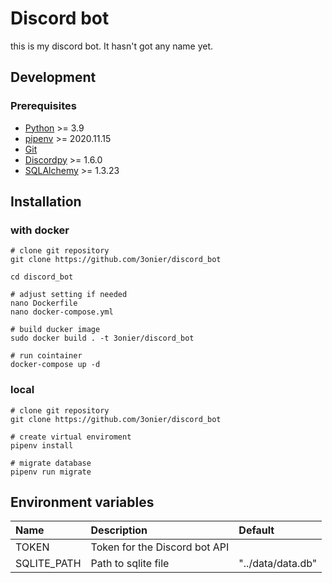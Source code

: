 # Discord bot

this is my discord bot. It hasn't got any name yet.

## Development

### Prerequisites

- [Python](https://www.python.org/) >= 3.9
- [pipenv](https://pypi.org/project/pipenv/) >=  2020.11.15
- [Git](https://git-scm.com/)
- [Discordpy](https://discordpy.readthedocs.io) >= 1.6.0
- [SQLAlchemy](https://www.sqlalchemy.org/) >= 1.3.23

## Installation 

### with docker

```
# clone git repository
git clone https://github.com/3onier/discord_bot

cd discord_bot

# adjust setting if needed
nano Dockerfile
nano docker-compose.yml

# build ducker image
sudo docker build . -t 3onier/discord_bot

# run cointainer
docker-compose up -d

```

### local

```
# clone git repository
git clone https://github.com/3onier/discord_bot

# create virtual enviroment
pipenv install

# migrate database
pipenv run migrate
```

## Environment variables

| Name      | Description | Default |
|:----------|:------------|:--------|
|TOKEN      |Token for the Discord bot API|     |
|SQLITE_PATH      |Path to sqlite file| "../data/data.db"     |